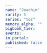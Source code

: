 ```yaml
---
name: "Joachim"
rarity: 5
series: "tos"
memory_alpha: ""
bigbook_tier:
events:
in_portal:
published: false
---
```

